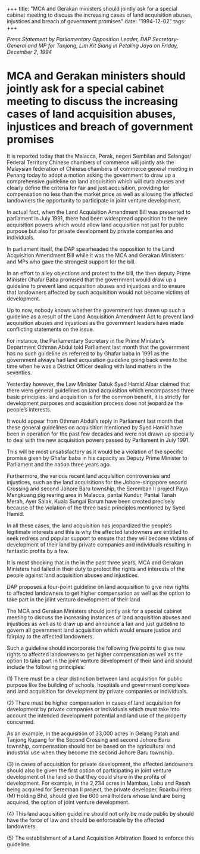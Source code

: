 +++ 
title: "MCA and Gerakan ministers should jointly ask for a special cabinet meeting to discuss the increasing cases of land acquisition abuses, injustices and breach of government promises"
date: "1994-12-02"
tags:
+++

_Press Statement by Parliamentary Opposition Leader, DAP Secretary-General and MP for Tanjong, Lim Kit Siang in Petaling Jaya on Friday, December 2, 1994_

# MCA and Gerakan ministers should jointly ask for a special cabinet meeting to discuss the increasing cases of land acquisition abuses, injustices and breach of government promises

It is reported today that the Malacca, Perak, negeri Sembilan and Selangor/ Federal Territory Chinese chambers of commerce will jointly ask the Malaysian federation of Chinese chambers of commerce general meeting in Penang today to adopt a motion asking the government to draw up a comprehensive guideline on land acquisition which will curb abuses and clearly define the criteria for fair and just acquisition, providing for compensation no less than the market price as well as allowing the affected landowners the opportunity to participate in joint venture development.</u>

In actual fact, when the Land Acquisition Amendment Bill was presented to parliament in July 1991, there had been widespread opposition to the new acquisition powers which would allow land acquisition not just for public purpose but also for private development by private companies and individuals.

In parliament itself, the DAP spearheaded the opposition to the Land Acquisition Amendment Bill while it was the MCA and Gerakan Ministers and MPs who gave the strongest support for the bill.

In an effort to alley objections and protest to the bill, the then deputy Prime Minister Ghafar Baba promised that the government would draw up a guideline to prevent land acquisition abuses and injustices and to ensure that landowners affected by such acquisition would not become victims of development.

Up to now, nobody knows whether the government has drawn up such a guideline as a result of the Land Acquisition Amendment Act to prevent land acquisition abuses and injustices as the government leaders have made conflicting statements on the issue.

For instance, the Parliamentary Secretary in the Prime Minister’s Department Othman Abdul told Parliament last month that the government has no such guideline as referred to by Ghafar baba in 1991 as the government always had land acquisition guideline going back even to the time when he was a District Officer dealing with land matters in the seventies.

Yesterday however, the Law Minister Datuk Syed Hamid Albar claimed that there were general guidelines on land acquisition which encompassed three basic principles: land acquisition is for the common benefit, it is strictly for development purposes and acquisition process does not jeopardize the people’s interests.

It would appear from Othman Abdul’s reply in Parliament last month that these general guidelines on acquisition mentioned by Syed Hamid have been in operation for the past few decades and were not drawn up specially to deal with the new acquisition powers passed by Parliament in July 1991.

This will be most unsatisfactory as it would be a violation of the specific promise given by Ghafar baba in his capacity as Deputy Prime Minister to Parliament and the nation three years ago.

Furthermore, the various recent land acquisition controversies and injustices, such as the land acquisitions for the Johore-singapore second Crossing and second Johore Baru township, the Seremban II project Paya Mengkuang pig rearing area in Malacca, pantai Kundur, Pantai Tanah Merah, Ayer Salak, Kuala Sungai Barum have been created precisely because of the violation of the three basic principles mentioned by Syed Hamid.

In all these cases, the land acquisition has jeopardized the people’s legitimate interests and this is why the affected landowners are entitled to seek redress and popular support to ensure that they will become victims of development of their land by private companies and individuals resulting in fantastic profits by a few.

It is most shocking that in the in the past three years, MCA and Gerakan Ministers had failed in their duty to protect the rights and interests of the people against land acquisition abuses and injustices.

DAP proposes a four-point guideline on land acquisition to give new rights to affected landowners to get higher compensation as well as the option to take part in the joint venture development of their land

The MCA and Gerakan Ministers should jointly ask for a special cabinet meeting to discuss the increasing instances of land acquisition abuses and injustices as well as to draw up and announce a fair and just guideline to govern all government land acquisition which would ensure justice and fairplay to the affected landowners.

Such a guideline should incorporate the following five points to give new rights to affected landowners to get higher compensation as well as the option to take part in the joint venture development of their land and should include the following principles:

(1) There must be a clear distinction between land acquisition for public purpose like the building of schools, hospitals and government complexes and land acquisition for development by private companies or individuals.

(2) There must be higher compensation in cases of land acquisition for development by private companies or individuals which must take into account the intended development potential and land use of the property concerned.

As an example, in the acquisition of 33,000 acres in Gelang Patah and Tanjong Kupang for the Second Crossing and second Johore Baru township, compensation should not be based on the agricultural and industrial use when they become the second Johore Baru township.

(3) in cases of acquisition for private development, the affected landowners should also be given the first option of participating in joint venture development of the land so that they could share in the profits of development. For example, in the 2,234 acres in Mambau, Labu and Rasah being acquired for Seremban II project, the private developer, Roadbuilders (M) Holding Bhd, should give the 600 smallholders whose land are being acquired, the option of joint venture development.

(4) This land acquisition guideline should not only be made public by should have the force of law and should be enforceable by the affected landowners.

(5) The establishment of a Land Acquisition Arbitration Board to enforce this guideline.
 
